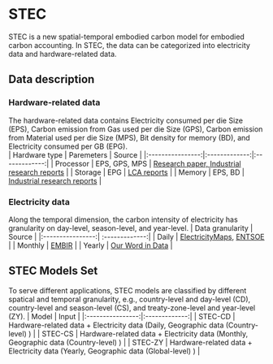 # STEC
STEC is a new spatial-temporal embodied carbon model for embodied carbon accounting. In STEC, the data can be categorized into electricity data and hardware-related data.
## Data description
### Hardware-related data
The hardware-related data contains Electricity consumed per die Size (EPS), Carbon emission from Gas used per die Size (GPS), Carbon emission from Material used per die Size (MPS), Bit density for memory (BD), and Electricity consumed per GB (EPG).  
| Hardware type   | Paremeters | Source |
|:----------------:|:-------------:|:-------------:|
|   Processor  | EPS, GPS, MPS       | [Research paper, ](https://doi.org/10.1109/IEDM13553.2020.9372004) [Industrial research reports](https://link.springer.com/book/10.1007/978-1-4419-9988-7)     | 
| Storage |  EPG          | [LCA reports](https://www.seagate.com/gb/en/esg/planet/product-sustainability/)       | 
|   Memory  | EPS, BD    |  [Industrial research reports](https://www.flashmemorysummit.com/English/Collaterals/Proceedings/2017/20170808_FR12_Choe.pdf)       | 

### Electricity data
Along the temporal dimension, the carbon intensity of electricity has granularity on day-level, season-level, and year-level. 
| Data granularity  | Source |
|:----------------:| :-------------:|
|   Daily | [ElectricityMaps](https://app.electricitymaps.com/map), [ENTSOE](https://transparency.entsoe.eu/dashboard/show?loggedUserIsPrivileged=false)  |
| Monthly     |  [EMBIR](https://ember-climate.org/countries-and-regions/) |
|   Yearly   |   [Our Word in Data](https://ourworldindata.org/grapher/carbon-intensity-electricity?tab=chart)  |

## STEC Models Set
To serve different applications, STEC models are classified by different spatical and temporal granularity, e.g., country-level and day-level (CD), country-level and season-level (CS), and treaty-zone-level and year-level (ZY).
|   Model  | Input | 
|:----------------:|:-------------:|
| STEC-CD |      Hardware-related data +  Electricity data (Daily, Geographic data (Country-level) ) | 
|  STEC-CS  |    Hardware-related data +  Electricity data (Monthly, Geographic data (Country-level) )  | 
|  STEC-ZY  |    Hardware-related data +  Electricity data (Yearly, Geographic data (Global-level) )  | 


